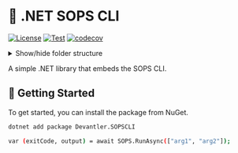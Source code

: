 # 🔐 .NET SOPS CLI

[![License](https://img.shields.io/badge/License-Apache_2.0-blue.svg)](https://opensource.org/licenses/Apache-2.0)
[![Test](https://github.com/devantler/dotnet-sops-cli/actions/workflows/test.yaml/badge.svg)](https://github.com/devantler/dotnet-sops-cli/actions/workflows/test.yaml)
[![codecov](https://codecov.io/gh/devantler/dotnet-sops-cli/graph/badge.svg?token=RhQPb4fE7z)](https://codecov.io/gh/devantler/dotnet-sops-cli)

<details>
  <summary>Show/hide folder structure</summary>

<!-- readme-tree start -->
```
.
├── .github
│   ├── scripts
│   └── workflows
├── Devantler.SOPSCLI
│   └── runtimes
│       ├── linux-arm64
│       │   └── native
│       ├── linux-x64
│       │   └── native
│       ├── osx-arm64
│       │   └── native
│       ├── osx-x64
│       │   └── native
│       └── win-x64
│           └── native
└── Devantler.SOPSCLI.Tests
    └── SOPSTests

18 directories
```
<!-- readme-tree end -->

</details>

A simple .NET library that embeds the SOPS CLI.

## 🚀 Getting Started

To get started, you can install the package from NuGet.

```bash
dotnet add package Devantler.SOPSCLI

var (exitCode, output) = await SOPS.RunAsync(["arg1", "arg2"]);
```
